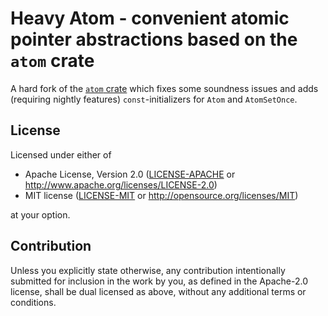 # Heavy Atom - convenient atomic pointer abstractions based on the `atom` crate

A hard fork of the [`atom` crate](https://github.com/slide-rs/atom) which fixes some soundness
issues and adds (requiring nightly features) `const`-initializers for `Atom` and `AtomSetOnce`.

## License

Licensed under either of

 * Apache License, Version 2.0
   ([LICENSE-APACHE](LICENSE-APACHE) or http://www.apache.org/licenses/LICENSE-2.0)
 * MIT license
   ([LICENSE-MIT](LICENSE-MIT) or http://opensource.org/licenses/MIT)

at your option.

## Contribution

Unless you explicitly state otherwise, any contribution intentionally submitted
for inclusion in the work by you, as defined in the Apache-2.0 license, shall be
dual licensed as above, without any additional terms or conditions.
